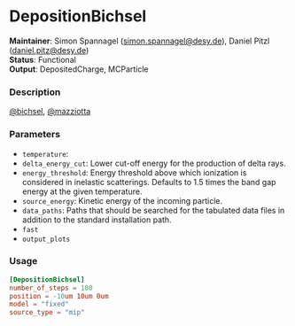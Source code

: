 # DepositionBichsel
**Maintainer**: Simon Spannagel (<simon.spannagel@desy.de>), Daniel Pitzl (<daniel.pitz@desy.de>)  
**Status**: Functional  
**Output**: DepositedCharge, MCParticle

### Description

[@bichsel], [@mazziotta]

### Parameters
* `temperature`:
* `delta_energy_cut`: Lower cut-off energy for the production of delta rays.
* `energy_threshold`: Energy threshold above which ionization is considered in inelastic scatterings. Defaults to 1.5 times the band gap energy at the given temperature.
* `source_energy`: Kinetic energy of the incoming particle.
* `data_paths`: Paths that should be searched for the tabulated data files in addition to the standard installation path.
* `fast`
* `output_plots`

### Usage

```toml
[DepositionBichsel]
number_of_steps = 100
position = -10um 10um 0um
model = "fixed"
source_type = "mip"
```


[@bichsel]: http://prola.aps.org/abstract/RMP/v60/i3/p663_1
[@mazziotta]: https://doi.org/10.1016/j.nima.2004.05.127
